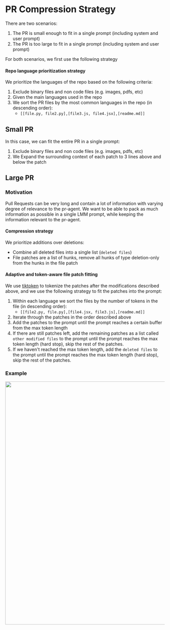 # PR Compression Strategy
There are two scenarios:
1. The PR is small enough to fit in a single prompt (including system and user prompt)
2. The PR is too large to fit in a single prompt (including system and user prompt)

For both scenarios, we first use the following strategy
#### Repo language prioritization strategy

We prioritize the languages of the repo based on the following criteria:
1. Exclude binary files and non code files (e.g. images, pdfs, etc)
2. Given the main languages used in the repo
2. We sort the PR files by the most common languages in the repo (in descending order): 
   * ```[[file.py, file2.py],[file3.js, file4.jsx],[readme.md]]```
   

## Small PR
In this case, we can fit the entire PR in a single prompt:
1. Exclude binary files and non code files (e.g. images, pdfs, etc)
2. We Expand the surrounding context of each patch to 3 lines above and below the patch
## Large PR

### Motivation
Pull Requests can be very long and contain a lot of information with varying degree of relevance to the pr-agent.
We want to be able to pack as much information as possible in a single LMM prompt, while keeping the information relevant to the pr-agent.



#### Compression strategy
We prioritize additions over deletions:
 - Combine all deleted files into a single list (`deleted files`)
 - File patches are a list of hunks, remove all hunks of type deletion-only from the hunks in the file patch
####  Adaptive and token-aware file patch fitting
We use [tiktoken](https://github.com/openai/tiktoken) to tokenize the patches after the modifications described above, and we use the following strategy to fit the patches into the prompt:
1. Within each language we sort the files by the number of tokens in the file (in descending order):
   * ```[[file2.py, file.py],[file4.jsx, file3.js],[readme.md]]```
2. Iterate through the patches in the order described above
2. Add the patches to the prompt until the prompt reaches a certain buffer from the max token length
3. If there are still patches left, add the remaining patches as a list called `other modified files` to the prompt until the prompt reaches the max token length (hard stop), skip the rest of the patches.
4. If we haven't reached the max token length, add the `deleted files` to the prompt until the prompt reaches the max token length (hard stop), skip the rest of the patches.

### Example
<kbd><img src=https://codium.ai/images/git_patch_logic.png width="768"></kbd>
